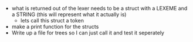 + what is returned out of the lexer needs to be a struct with a LEXEME and a STRING (this will represent what it actually is)
    + lets call this struct a token
+ make a print function for the structs
+ Write up a file for trees so I can just call it and test it seperately

